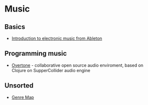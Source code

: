 # Music

## Basics

* [Introduction to electronic music from Ableton](https://learningmusic.ableton.com/)

## Programming music

* [Overtone](http://overtone.github.io) - collaborative open source audio enviroment, based on Clojure on SupperCollider audio engine

## Unsorted

* [Genre Map](http://everynoise.com/engenremap.html)
